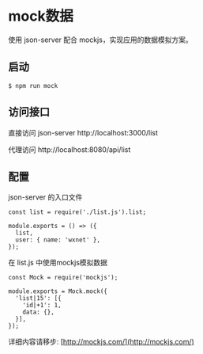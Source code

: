 # mock数据

使用 json-server 配合 mockjs，实现应用的数据模拟方案。

## 启动
```
$ npm run mock
```

## 访问接口
直接访问 json-server http://localhost:3000/list

代理访问 http://localhost:8080/api/list

## 配置
json-server 的入口文件
```
const list = require('./list.js').list;

module.exports = () => ({
  list,
  user: { name: 'wxnet' },
});
```

在 list.js 中使用mockjs模拟数据
```
const Mock = require('mockjs');

module.exports = Mock.mock({
  'list|15': [{
    'id|+1': 1,
    data: {},
  }],
});

```
详细内容请移步: [http://mockjs.com/](http://mockjs.com/)
